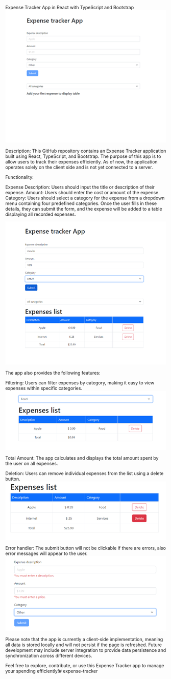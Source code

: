 Expense Tracker App in React with TypeScript and Bootstrap
![base project display](https://github.com/teodelcastillo/expense-tracker/blob/main/src/assets/project-images/1%20home.png)

Description:
This GitHub repository contains an Expense Tracker application built using React, TypeScript, and Bootstrap. The purpose of this app is to allow users to track their expenses efficiently. As of now, the application operates solely on the client side and is not yet connected to a server.

Functionality:

Expense Description: Users should input the title or description of their expense.
Amount: Users should enter the cost or amount of the expense.
Category: Users should select a category for the expense from a dropdown menu containing four predefined categories.
Once the user fills in these details, they can submit the form, and the expense will be added to a table displaying all recorded expenses. 

![Example of displayed table](https://github.com/teodelcastillo/expense-tracker/blob/main/src/assets/project-images/2%20table%20displayed%20with%20expenses.png)

The app also provides the following features:

Filtering: Users can filter expenses by category, making it easy to view expenses within specific categories.
![filter example](https://github.com/teodelcastillo/expense-tracker/blob/main/src/assets/project-images/filter%20categories.png)

Total Amount: The app calculates and displays the total amount spent by the user on all expenses.

Deletion: Users can remove individual expenses from the list using a delete button.
![delete button when selected](https://github.com/teodelcastillo/expense-tracker/blob/main/src/assets/project-images/3%20delete.png)

Error handler: The submit button will not be clickable if there are errors, also error messages will appear to the user.
![errors](https://github.com/teodelcastillo/expense-tracker/blob/main/src/assets/project-images/error%20y%20boton.png)

Please note that the app is currently a client-side implementation, meaning all data is stored locally and will not persist if the page is refreshed. Future development may include server integration to provide data persistence and synchronization across different devices.

Feel free to explore, contribute, or use this Expense Tracker app to manage your spending efficiently!# expense-tracker
